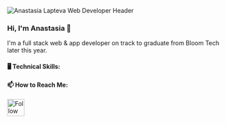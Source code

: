 
<!--
**anastasia-lapteva/anastasia-lapteva** is a ✨ _special_ ✨ repository because its `README.md` (this file) appears on your GitHub profile.

Here are some ideas to get you started:

- 🔭 I’m currently working on ...
- 🌱 I’m currently learning ...
- 👯 I’m looking to collaborate on ...
- 🤔 I’m looking for help with ...
- 💬 Ask me about ...
- 📫 How to reach me: ...
- 😄 Pronouns: ...
- ⚡ Fun fact: ...
-->

![Anastasia Lapteva Web Developer Header](https://imgur.com/9yOFavL.jpg)
### Hi, I'm Anastasia 👋

I'm a full stack web & app developer on track to graduate from Bloom Tech later this year.

#### 🖥 Technical Skills:

#### 📫 How to Reach Me:
[<img src="https://raw.githubusercontent.com/Raymo111/Raymo111/master/socials/linkedin.png" height="40em" align="center" alt="Follow Anastasia on LinkedIn" title="Follow Anastasia on LinkedIn"/>](https://linkedin.com/in/anastasia-lapteva)
